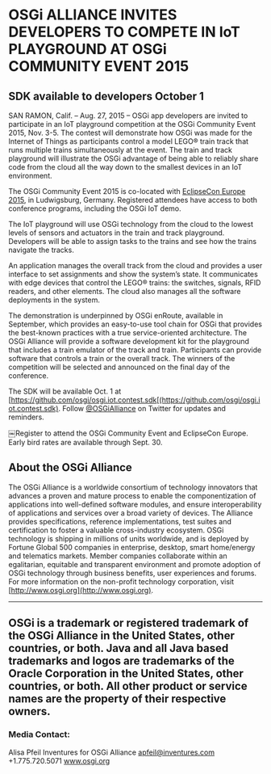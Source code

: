 # OSGi ALLIANCE INVITES DEVELOPERS TO COMPETE IN IoT PLAYGROUND AT OSGi COMMUNITY EVENT 2015

## SDK available to developers October 1

SAN RAMON, Calif. – Aug. 27, 2015 – OSGi app developers are invited to participate in an IoT playground competition at the OSGi Community Event 2015, Nov. 3-5. The contest will demonstrate how OSGi was made for the Internet of Things as participants control a model LEGO® train track that runs multiple trains simultaneously at the event.
The train and track playground will illustrate the OSGi advantage of being able to reliably share code from the cloud all the way down to the smallest devices in an IoT environment.

The OSGi Community Event 2015 is co-located with [EclipseCon Europe 2015][eclipsecon], in Ludwigsburg, Germany. Registered attendees have access to both conference programs, including the OSGi IoT demo.

The IoT playground will use OSGi technology from the cloud to the lowest levels of sensors and actuators in the train and track playground. Developers will be able to assign tasks to the trains and see how the trains navigate the tracks.

An application manages the overall track from the cloud and provides a user interface to set assignments and show the system’s state. It communicates with edge devices that control the LEGO® trains: the switches, signals, RFID readers, and other elements. The cloud also manages all the software deployments in the system.

The demonstration is underpinned by OSGi enRoute, available in September, which provides an easy-to-use tool chain for OSGi that provides the best-known practices with a true service-oriented architecture.
The OSGi Alliance will provide a software development kit for the playground that includes a train emulator of the track and train. Participants can provide software that controls a train or the overall track. The winners of the competition will be selected and announced on the final day of the conference.

The SDK will be available Oct. 1 at [https://github.com/osgi/osgi.iot.contest.sdk[(https://github.com/osgi/osgi.iot.contest.sdk). Follow [@OSGiAlliance][twitter] on Twitter for updates and reminders.

￼Register to attend the OSGi Community Event and EclipseCon Europe. Early bird rates are available through Sept. 30.

## About the OSGi Alliance

The OSGi Alliance is a worldwide consortium of technology innovators that advances a proven and mature process to enable the componentization of applications into well-defined software modules, and ensure interoperability of applications and services over a broad variety of devices. The Alliance provides specifications, reference implementations, test suites and certification to foster a valuable cross-industry ecosystem. OSGi technology is shipping in millions of units worldwide, and is deployed by Fortune Global 500 companies in enterprise, desktop, smart home/energy and telematics markets. Member companies collaborate within an egalitarian, equitable and transparent environment and promote adoption of OSGi technology through business benefits, user experiences and forums. For more information on the non-profit technology corporation, visit [http://www.osgi.org](http://www.osgi.org).

---------
OSGi is a trademark or registered trademark of the OSGi Alliance in the United States, other countries, or both. Java and all Java based trademarks and logos are trademarks of the Oracle Corporation in the United States, other countries, or both. All other product or service names are the property of their respective owners.
---------

### Media Contact:
Alisa Pfeil
Inventures for OSGi Alliance apfeil@inventures.com +1.775.720.5071 www.osgi.org

[twitter]: https://twitter.com/OSGiAlliance?ref_src=twsrc%5Egoogle%7Ctwcamp%5Eserp%7Ctwgr%5Eauthor
[eclipsecon]: https://www.eclipsecon.org/europe2015/
